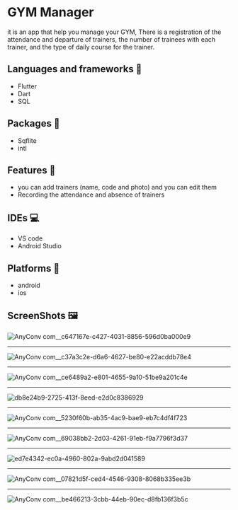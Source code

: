 # GYM Manager

it is an app that help you manage your GYM, There is a registration of the attendance and departure of trainers, the number of trainees with each trainer, and the type of daily course for the trainer.

## Languages and frameworks 📑
* Flutter 
* Dart
* SQL

## Packages 🔎
* Sqflite
* intl

## Features 🥇
* you can add trainers (name, code and photo) and you can edit them
* Recording the attendance and absence of trainers 
## IDEs 💻
* VS code
* Android Studio
## Platforms 📱
* android 
* ios
## ScreenShots 🖼️
![AnyConv com__c647167e-c427-4031-8856-596d0ba000e9](https://user-images.githubusercontent.com/38363762/115417948-5a5e7300-a1f9-11eb-9774-8802f42f8da0.jpg)

-----------------------------------------------------------------------------------------------------------------------------------------------------------------------------------


![AnyConv com__c37a3c2e-d6a6-4627-be80-e22acddb78e4](https://user-images.githubusercontent.com/38363762/115417982-634f4480-a1f9-11eb-9d69-dbeb40eab1a8.jpg)

-----------------------------------------------------------------------------------------------------------------------------------------------------------------------------------

![AnyConv com__ce6489a2-e801-4655-9a10-51be9a201c4e](https://user-images.githubusercontent.com/38363762/115418334-b45f3880-a1f9-11eb-82a0-ab64eeeca82e.jpg)


-----------------------------------------------------------------------------------------------------------------------------------------------------------------------------------

![db8e24b9-2725-413f-8eed-e2d0c8386929](https://user-images.githubusercontent.com/38363762/115418422-c3de8180-a1f9-11eb-8ec4-868f367d6337.jpeg)



-----------------------------------------------------------------------------------------------------------------------------------------------------------------------------------

![AnyConv com__5230f60b-ab35-4ac9-bae9-eb7c4df4f723](https://user-images.githubusercontent.com/38363762/115418735-02743c00-a1fa-11eb-82d6-e5ea9ebd50b8.jpg)


-----------------------------------------------------------------------------------------------------------------------------------------------------------------------------------

![AnyConv com__69038bb2-2d03-4261-91eb-f9a7796f3d37](https://user-images.githubusercontent.com/38363762/115418760-0902b380-a1fa-11eb-87d8-5b81e0fdb0f3.jpg)


-----------------------------------------------------------------------------------------------------------------------------------------------------------------------------------

![ed7e4342-ec0a-4960-802a-9abd2d041589](https://user-images.githubusercontent.com/38363762/115418801-0f912b00-a1fa-11eb-8dc6-a0cd15493ebc.jpeg)


-----------------------------------------------------------------------------------------------------------------------------------------------------------------------------------

![AnyConv com__07821d5f-ced4-4546-9308-8068b335ee3b](https://user-images.githubusercontent.com/38363762/115418865-233c9180-a1fa-11eb-8a02-9f2e4fb0fb19.jpg)


-----------------------------------------------------------------------------------------------------------------------------------------------------------------------------------

![AnyConv com__be466213-3cbb-44eb-90ec-d8fb136f3b5c](https://user-images.githubusercontent.com/38363762/115418891-29cb0900-a1fa-11eb-942a-d50efa8d3f50.jpg)





